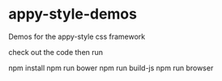 # appy-style-demos
Demos for the appy-style css framework


check out the code then run

npm install
npm run bower
npm run build-js
npm run browser